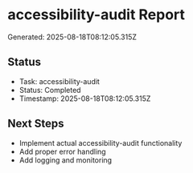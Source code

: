 # accessibility-audit Report

Generated: 2025-08-18T08:12:05.315Z

## Status
- Task: accessibility-audit
- Status: Completed
- Timestamp: 2025-08-18T08:12:05.315Z

## Next Steps
- Implement actual accessibility-audit functionality
- Add proper error handling
- Add logging and monitoring
